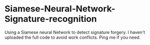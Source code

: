 # Siamese-Neural-Network-Signature-recognition
Using a Siamese neural Network to detect signature forgery.
I haven't uploaded the full code to avoid work conflicts.
Ping me if you need.
